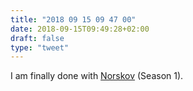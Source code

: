 ```yaml
---
title: "2018 09 15 09 47 00"
date: 2018-09-15T09:49:28+02:00
draft: false
type: "tweet"
---
```

I am finally done with [Norskov](https://da.wikipedia.org/wiki/Norskov) (Season 1). 
